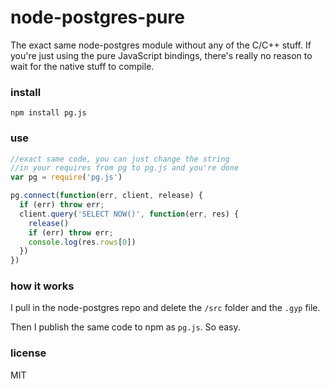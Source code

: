 node-postgres-pure
==================

The exact same node-postgres module without any of the C/C++ stuff. If you're just using the pure JavaScript bindings, there's really no reason to wait for the native stuff to compile.

### install

`npm install pg.js`

### use

```js
//exact same code, you can just change the string
//in your requires from pg to pg.js and you're done
var pg = require('pg.js')

pg.connect(function(err, client, release) {
  if (err) throw err;
  client.query('SELECT NOW()', function(err, res) {
    release()
    if (err) throw err;
    console.log(res.rows[0])
  })
})
```

### how it works

I pull in the node-postgres repo and delete the `/src` folder and the `.gyp` file.

Then I publish the same code to npm as `pg.js`.  So easy.

### license

MIT
